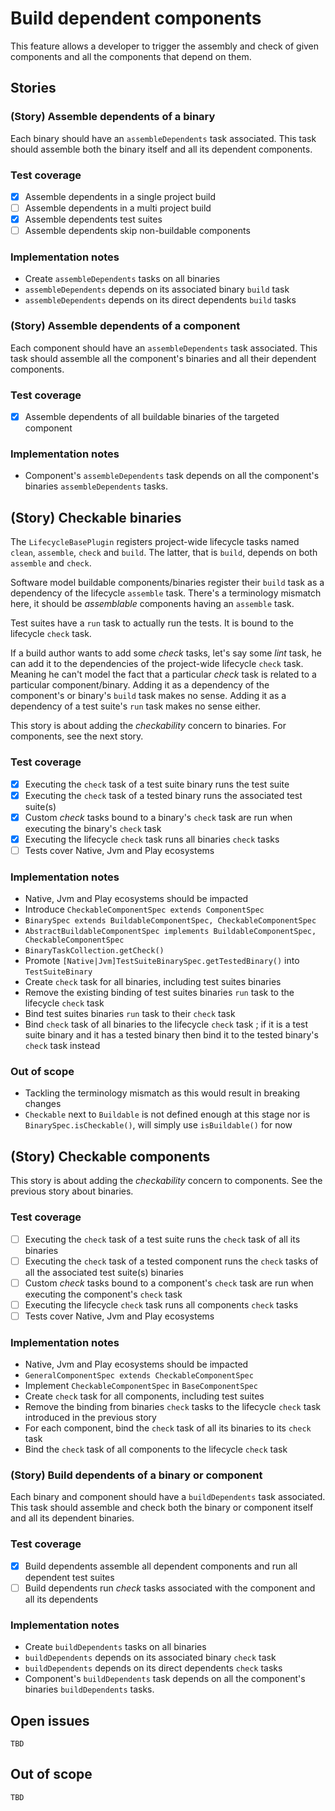 # Build dependent components

This feature allows a developer to trigger the assembly and check of given components and all the components that depend on them.


## Stories

### (Story) Assemble dependents of a binary

Each binary should have an `assembleDependents` task associated.
This task should assemble both the binary itself and all its dependent components.

### Test coverage

- [x] Assemble dependents in a single project build
- [ ] Assemble dependents in a multi project build
- [x] Assemble dependents test suites
- [ ] Assemble dependents skip non-buildable components

### Implementation notes

- Create `assembleDependents` tasks on all binaries
- `assembleDependents` depends on its associated binary `build` task
- `assembleDependents` depends on its direct dependents `build` tasks


### (Story) Assemble dependents of a component

Each component should have an `assembleDependents`  task associated.
This task should assemble all the component's binaries and all their dependent components.

### Test coverage

- [x] Assemble dependents of all buildable binaries of the targeted component

### Implementation notes

- Component's `assembleDependents` task depends on all the component's binaries `assembleDependents` tasks.


## (Story) Checkable binaries

The `LifecycleBasePlugin` registers project-wide lifecycle tasks named `clean`, `assemble`, `check` and `build`. The latter, that is `build`, depends on both `assemble` and `check`.

Software model buildable components/binaries register their `build` task as a dependency of the lifecycle `assemble` task. 
There's a terminology mismatch here, it should be *assemblable* components having an `assemble` task.

Test suites have a `run` task to actually run the tests. It is bound to the lifecycle `check` task.

If a build author wants to add some *check* tasks, let's say some *lint* task, he can add it to the dependencies of the project-wide lifecycle `check` task.
Meaning he can't model the fact that a particular *check* task is related to a particular component/binary.
Adding it as a dependency of the component's or binary's `build` task makes no sense.
Adding it as a dependency of a test suite's `run` task makes no sense either.

This story is about adding the *checkability* concern to binaries.
For components, see the next story.

### Test coverage

- [x] Executing the `check` task of a test suite binary runs the test suite
- [x] Executing the `check` task of a tested binary runs the associated test suite(s)
- [x] Custom *check* tasks bound to a binary's `check` task are run when executing the binary's `check` task
- [x] Executing the lifecycle `check` task runs all binaries `check` tasks
- [ ] Tests cover Native, Jvm and Play ecosystems

### Implementation notes

- Native, Jvm and Play ecosystems should be impacted
- Introduce `CheckableComponentSpec extends ComponentSpec`
- `BinarySpec extends BuildableComponentSpec, CheckableComponentSpec`
- `AbstractBuildableComponentSpec implements BuildableComponentSpec, CheckableComponentSpec`
- `BinaryTaskCollection.getCheck()`
- Promote `[Native|Jvm]TestSuiteBinarySpec.getTestedBinary()` into `TestSuiteBinary`
- Create `check` task for all binaries, including test suites binaries
- Remove the existing binding of test suites binaries `run` task to the lifecycle `check` task
- Bind test suites binaries `run` task to their `check` task
- Bind `check` task of all binaries to the lifecycle `check` task ; if it is a test suite binary and it has a tested binary then bind it to the tested binary's `check` task instead

### Out of scope

- Tackling the terminology mismatch as this would result in breaking changes
- `Checkable` next to `Buildable` is not defined enough at this stage nor is `BinarySpec.isCheckable()`, will simply use `isBuildable()` for now


## (Story) Checkable components

This story is about adding the *checkability* concern to components.
See the previous story about binaries.

### Test coverage

- [ ] Executing the `check` task of a test suite runs the `check` task of all its binaries
- [ ] Executing the `check` task of a tested component runs the `check` tasks of all the associated test suite(s) binaries
- [ ] Custom *check* tasks bound to a component's `check` task are run when executing the component's `check` task
- [ ] Executing the lifecycle `check` task runs all components `check` tasks
- [ ] Tests cover Native, Jvm and Play ecosystems

### Implementation notes

- Native, Jvm and Play ecosystems should be impacted
- `GeneralComponentSpec extends CheckableComponentSpec`
- Implement `CheckableComponentSpec` in `BaseComponentSpec`
- Create `check` task for all components, including test suites
- Remove the binding from binaries `check` tasks to the lifecycle `check` task introduced in the previous story
- For each component, bind the `check` task of all its binaries to its `check` task
- Bind the `check` task of all components to the lifecycle `check` task


### (Story) Build dependents of a binary or component

Each binary and component should have a `buildDependents` task associated.
This task should assemble and check both the binary or component itself and all its dependent binaries.

### Test coverage

- [x] Build dependents assemble all dependent components and run all dependent test suites
- [ ] Build dependents run *check* tasks associated with the component and all its dependents

### Implementation notes

- Create `buildDependents` tasks on all binaries
- `buildDependents` depends on its associated binary `check` task
- `buildDependents` depends on its direct dependents `check` tasks
- Component's `buildDependents` task depends on all the component's binaries `buildDependents` tasks.


## Open issues

`TBD`


## Out of scope

`TBD`
